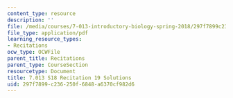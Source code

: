 ```yaml
---
content_type: resource
description: ''
file: /media/courses/7-013-introductory-biology-spring-2018/297f7899c236250f6848a6370cf982d6_MIT7_013s18R19S.pdf
file_type: application/pdf
learning_resource_types:
- Recitations
ocw_type: OCWFile
parent_title: Recitations
parent_type: CourseSection
resourcetype: Document
title: 7.013 S18 Recitation 19 Solutions
uid: 297f7899-c236-250f-6848-a6370cf982d6
---
```

